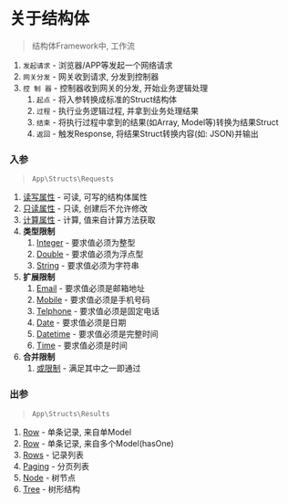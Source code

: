 # 关于结构体

> 结构体Framework中, 工作流

1. `发起请求` - 浏览器/APP等发起一个网络请求
1. `网关分发` - 网关收到请求, 分发到控制器
1. `控 制 器` - 控制器收到网关的分发, 开始业务逻辑处理
    1. `起点` - 将入参转换成标准的Struct结构体
    1. `过程` - 执行业务逻辑过程, 并拿到业务处理结果
    1. `结束` - 将执行过程中拿到的结果(如Array, Model等)转换为结果Struct
    1. `返回` - 触发Response, 将结果Struct转换内容(如: JSON)并输出


### 入参

> `App\Structs\Requests`

1. [读写属性](./rq.rw.md) - 可读, 可写的结构体属性
1. [只读属性](./rq.ro.md) - 只读, 创建后不允许修改
1. [计算属性](./rq.get.md) - 计算, 值来自计算方法获取
1. **类型限制**
    1. [Integer](./rq.valid.integer.md) - 要求值必须为整型
    1. [Double](./rq.valid.double.md) - 要求值必须为浮点型
    1. [String](./rq.valid.string.md) - 要求值必须为字符串
1. **扩展限制**
    1. [Email](./rq.valid.email.md) - 要求值必须是邮箱地址
    1. [Mobile](./rq.valid.mobile.md) - 要求值必须是手机号码
    1. [Telphone](./rq.valid.telphone.md) - 要求值必须是固定电话
    1. [Date](./rq.valid.date.md) - 要求值必须是日期
    1. [Datetime](./rq.valid.datetime.md) - 要求值必须是完整时间
    1. [Time](./rq.valid.time.md) - 要求值必须是时间
1. **合并限制**
    1. [或限制](./rq.valid.mixed.or.md) - 满足其中之一即通过


### 出参

> `App\Structs\Results`

1. [Row](./as.row1.md) - 单条记录, 来自单Model
1. [Row](./as.row2.md) - 单条记录, 来自多个Model(hasOne)
1. [Rows](./as.rows.md) - 记录列表
1. [Paging](./as.paging.md) - 分页列表
1. [Node](./as.node.md) - 树节点
1. [Tree](./as.tree.md) - 树形结构
